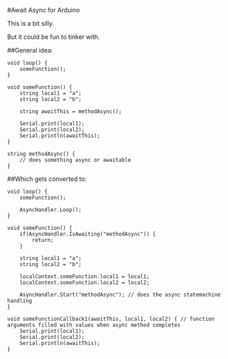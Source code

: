 #Await Async for Arduino

This is a bit silly.

But it could be fun to tinker with.

##General idea:

```
void loop() {
	someFunction();
}

void someFunction() {
	string local1 = "a";
	string local2 = "b";

	string awaitThis = methodAsync();

	Serial.print(local1); 
	Serial.print(local2);
	Serial.println(awaitThis);
}

string methodAsync() {
	// does something async or awaitable
}
```

##Which gets converted to:

```
void loop() {
	someFunction();

	AsyncHandler.Loop();
}

void someFunction() {
	if(AsyncHandler.IsAwaiting("methodAsync")) {
		return;
	}

	string local1 = "a";
	string local2 = "b";

	localContext.someFunction.local1 = local1;
	localContext.someFunction.local2 = local2;

	AsyncHandler.Start("methodAsync"); // does the async statemachine handling
}

void someFunctionCallback1(awaitThis, local1, local2) { // function arguments filled with values when async method completes
	Serial.print(local1); 
	Serial.print(local2);
	Serial.println(awaitThis);
}
``` 